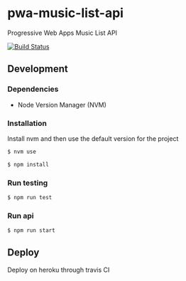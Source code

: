 # pwa-music-list-api
Progressive Web Apps Music List API

[![Build Status](https://travis-ci.org/lorgiorepo/pwa-music-list-api.svg?branch=master)](https://travis-ci.org/lorgiorepo/pwa-music-list-api)

## Development

### Dependencies
- Node Version Manager (NVM)

### Installation
Install nvm and then use the default version for the project

```sh
$ nvm use
```

```sh
$ npm install
```

### Run testing

```sh
$ npm run test
```

### Run api

```sh
$ npm run start
```

## Deploy
Deploy on heroku through travis CI
